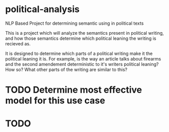 # political-analysis
NLP Based Project for determining semantic using in political texts

This is a project which will analyze the semantics present in political writing, and how those semantics determine which political leaning the writing is recieved as.

It is designed to determine which parts of a political writing make it the political leaning it is.
For example, is the way an article talks about firearms and the second amendement deterministic to it's writers political leaning? How so? What other parts of the writing are similar to this?

# TODO Determine most effective model for this use case

# TODO 
